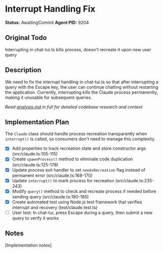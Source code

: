 # Interrupt Handling Fix
**Status:** AwaitingCommit
**Agent PID:** 9204

## Original Todo
Interrupting in chat-tui.ts kills process, doesn't recreate it upon new user query

## Description
We need to fix the interrupt handling in chat-tui.ts so that after interrupting a query with the Escape key, the user can continue chatting without restarting the application. Currently, interrupting kills the Claude process permanently, making it unusable for subsequent queries.

*Read [analysis.md](./analysis.md) in full for detailed codebase research and context*

## Implementation Plan
The `Claude` class should handle process recreation transparently when `interrupt()` is called, so consumers don't need to manage this complexity.

- [x] Add properties to track recreation state and store constructor args (src/claude.ts:105-115)
- [x] Create `spawnProcess()` method to eliminate code duplication (src/claude.ts:125-178)
- [x] Update process exit handler to set `needsRecreation` flag instead of permanent error (src/claude.ts:168-170)
- [x] Update `interrupt()` to mark process for recreation (src/claude.ts:235-243)
- [x] Modify `query()` method to check and recreate process if needed before sending query (src/claude.ts:180-185)
- [x] Create automated test using Node.js test framework that verifies interrupt and recovery (test/claude.test.ts)
- [ ] User test: In chat-tui, press Escape during a query, then submit a new query to verify it works

## Notes
[Implementation notes]